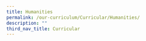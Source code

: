```yaml
---
title: Humanities
permalink: /our-curriculum/Curricular/Humanities/
description: ""
third_nav_title: Curricular
---
```

